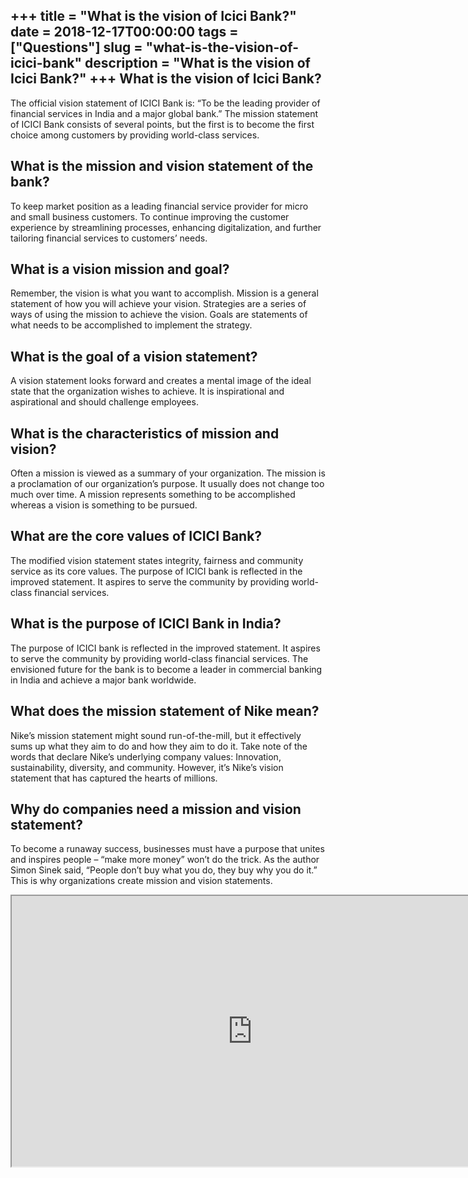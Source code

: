 +++
title = "What is the vision of Icici Bank?"
date = 2018-12-17T00:00:00
tags = ["Questions"]
slug = "what-is-the-vision-of-icici-bank"
description = "What is the vision of Icici Bank?"
+++
What is the vision of Icici Bank?
---------------------------------

The official vision statement of ICICI Bank is: “To be the leading provider of financial services in India and a major global bank.” The mission statement of ICICI Bank consists of several points, but the first is to become the first choice among customers by providing world-class services.

What is the mission and vision statement of the bank?
-----------------------------------------------------

To keep market position as a leading financial service provider for micro and small business customers. To continue improving the customer experience by streamlining processes, enhancing digitalization, and further tailoring financial services to customers’ needs.

What is a vision mission and goal?
----------------------------------

Remember, the vision is what you want to accomplish. Mission is a general statement of how you will achieve your vision. Strategies are a series of ways of using the mission to achieve the vision. Goals are statements of what needs to be accomplished to implement the strategy.

What is the goal of a vision statement?
---------------------------------------

A vision statement looks forward and creates a mental image of the ideal state that the organization wishes to achieve. It is inspirational and aspirational and should challenge employees.

What is the characteristics of mission and vision?
--------------------------------------------------

Often a mission is viewed as a summary of your organization. The mission is a proclamation of our organization’s purpose. It usually does not change too much over time. A mission represents something to be accomplished whereas a vision is something to be pursued.

What are the core values of ICICI Bank?
---------------------------------------

The modified vision statement states integrity, fairness and community service as its core values. The purpose of ICICI bank is reflected in the improved statement. It aspires to serve the community by providing world-class financial services.

What is the purpose of ICICI Bank in India?
-------------------------------------------

The purpose of ICICI bank is reflected in the improved statement. It aspires to serve the community by providing world-class financial services. The envisioned future for the bank is to become a leader in commercial banking in India and achieve a major bank worldwide.

What does the mission statement of Nike mean?
---------------------------------------------

Nike’s mission statement might sound run-of-the-mill, but it effectively sums up what they aim to do and how they aim to do it. Take note of the words that declare Nike’s underlying company values: Innovation, sustainability, diversity, and community. However, it’s Nike’s vision statement that has captured the hearts of millions.

Why do companies need a mission and vision statement?
-----------------------------------------------------

To become a runaway success, businesses must have a purpose that unites and inspires people – “make more money” won’t do the trick. As the author Simon Sinek said, “People don’t buy what you do, they buy why you do it.” This is why organizations create mission and vision statements.

<iframe allow="accelerometer; autoplay; clipboard-write; encrypted-media; gyroscope; picture-in-picture" allowfullscreen="" class="__youtube_prefs__  epyt-is-override  no-lazyload" data-no-lazy="1" data-origheight="433" data-origwidth="770" data-skipgform_ajax_framebjll="" height="433" id="_ytid_93138" loading="lazy" src="https://www.youtube.com/embed/4g6wn83Je0U?enablejsapi=1&autoplay=0&cc_load_policy=0&cc_lang_pref=&iv_load_policy=1&loop=0&modestbranding=0&rel=1&fs=1&playsinline=0&autohide=2&theme=dark&color=red&controls=1&" title="YouTube player" width="770"></iframe>